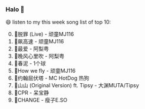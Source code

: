 

### Halo 👋

😄 listen to my this week song list of top 10:

0. 🌈脱罪 (Live) - 顽童MJ116
1. 🌈飙高速 - 顽童MJ116
2. 🌈最爱 - 阿梨粤
3. 🌈晚风心里吹 - 阿梨粤
4. 🌈春泥 - 1个球
5. 🌈How we fly - 顽童MJ116
6. 🌈约翰屈伏塔 - MC HotDog 热狗
7. 🌈山山 (Original Version) ft. Tipsy - 大渊MUTA/Tipsy
8. 🌈CPR - 呆宝静
9. 🌈CHANGE - 瘦子E.SO

